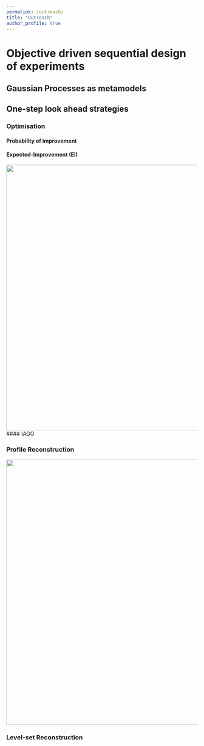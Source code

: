```yaml
---
permalink: /outreach/
title: "Outreach"
author_profile: true
---
```



# Objective driven sequential design of experiments
## Gaussian Processes as metamodels
## One-step look ahead strategies

### Optimisation
#### Probability of improvement

#### Expected-Improvement (EI)
<img src="https://vtrappler.github.io/images/EI.gif" width="700" height="700" />
#### IAGO

### Profile Reconstruction
<img src="https://vtrappler.github.io/images/PEI.png" width="700" height="700" />

### Level-set Reconstruction
